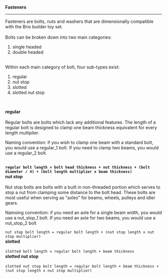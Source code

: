 <b>Fasteners</b><br>
<hr>
Fasteners are bolts, nuts and washers that are dimensionally compatible with the Brio builder toy set.<br>
<br>
Bolts can be broken down into two main categories:
<ol>
  <li>single headed</li>
  <li>double headed</li>
</ol><br>
Within each main category of bolt, four sub-types exist:
<ol>
  <li>regular</li>
  <li>nut stop</li>
  <li>slotted</li>
  <li>slotted nut stop</li>
</ol><br>

<b>regular</b><br>
<br>Regular bolts are bolts which lack any additional features. The length of a regular bolt is designed to clamp one beam thickness equivalent for every length multiplier.<br>
<p>Naming convention: if you wish to clamp one beam with a standard bolt, you would use a regular_1 bolt. If you need to clamp two beams,  you would use a regular_2 bolt.</p><br>
<b><code>regular bolt length = bolt head thickness + nut thickness + (bolt diameter / 4) + (bolt length multiplier x beam thickness)</code></b>
<br>
<b>nut stop</b><br>
<br>Nut stop bolts are bolts with a built in non-threaded portion which serves to stop a nut from clamping some distance to the bolt head. These bolts are most useful when serving as "axles" for beams, wheels, pulleys and idler gears.<br>
<p>Namoing convention: if you need an axle for a single beam width, you would use a nut_stop_1 bolt. If you need an axle for two beams, you would use a nut_stop_2 bolt</p>
<code>nut stop bolt length = regular bolt length + (nut stop length x nut stop multiplier)</code>
<br>
<b>slotted</b><br>
<br>
<code>slotted bolt length = regular bolt length + beam thickness</code>
<br>
<b>slotted nut stop</b><br>
<br>
<code>slotted nut stop bolt length = regular bolt length + beam thickness + (nut stop length x nut stop multiplier)</code>

